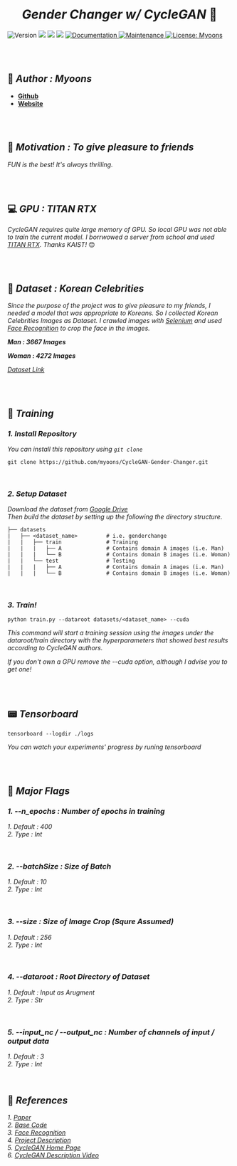 <h1 align="center" font> <b><i>Gender Changer w/ CycleGAN </i></b> 👫</h1>

<p>
  <img alt="Version" src="https://img.shields.io/badge/version-2.1.0-red.svg?cacheSeconds=2592000" />
  <img src="https://img.shields.io/badge/python-%3E%3D3.7.7-orange.svg" />
  <img src="https://img.shields.io/badge/pytorch-%3E%3D1.7.0-yellow.svg" />
  <img src="https://img.shields.io/badge/torchvision-%3E%3D0.8.0-green.svg" />
  <a href="https://ainote.tistory.com/7" target="_blank">
    <img alt="Documentation" src="https://img.shields.io/badge/documentation-Yes-blue.svg" />
  </a>
  </a>
   <a href="https://github.com/myoons/CycleGAN-Gender-Changer/graphs/commit-activity" target="_blank">
    <img alt="Maintenance" src="https://img.shields.io/badge/Maintained%3F-Yes-darkblue.svg" />
  </a>
  <a href="#" target="_blank">
    <img alt="License: Myoons" src="https://img.shields.io/badge/License-Myoons-purple.svg" />
  </a>
</p>

<br/>
<br/>

## 👤 _**Author : Myoons**_
* **[Github](https://github.com/myoons)**
* **[Website](https://ainote.tistory.com/)**

</br>
</br>

## 🌈 _**Motivation : To give pleasure to friends**_
_FUN is the best! It's always thrilling._

</br>
</br>

## 💻 _**GPU : TITAN RTX**_
_CycleGAN requires quite large memory of GPU. So local GPU was not able to train the current model. I borrwowed a server from school and used [TITAN RTX](https://www.nvidia.com/ko-kr/deep-learning-ai/products/titan-rtx/). Thanks KAIST!_ 😊 

</br>
</br>

## 📁 _**Dataset : Korean Celebrities**_
_Since the purpose of the project was to give pleasure to my friends, I needed a model that was appropriate to Koreans. So I collected Korean Celebrities Images as Dataset. I crawled images with [Selenium](https://www.selenium.dev/) and used [Face Recognition](https://github.com/ageitgey/face_recognition) to crop the face in the images._

_**Man : 3667 Images**_

_**Woman : 4272 Images**_
<br/>

_[Dataset Link](https://drive.google.com/drive/folders/1mCUy34p05QY6qLG33nyN0IMBMKsFRZHP?usp=sharing)_

</br>
</br>

## 🔧 _**Training**_
### _**1. Install Repository**_

_You can install this repository using `git clone`_

    git clone https://github.com/myoons/CycleGAN-Gender-Changer.git


<br/>

### _**2. Setup Dataset**_
_Download the dataset from [Google Drive](https://drive.google.com/drive/folders/1mCUy34p05QY6qLG33nyN0IMBMKsFRZHP?usp=sharing)_
<br/>
_Then build the dataset by setting up the following the directory structure._

    ├── datasets
    |   ├── <dataset_name>         # i.e. genderchange
    |   |   ├── train              # Training
    |   |   |   ├── A              # Contains domain A images (i.e. Man)
    |   |   |   └── B              # Contains domain B images (i.e. Woman)
    |   |   └── test               # Testing
    |   |   |   ├── A              # Contains domain A images (i.e. Man)
    |   |   |   └── B              # Contains domain B images (i.e. Woman)

<br/>

### _**3. Train!**_

    python train.py --dataroot datasets/<dataset_name> --cuda

_This command will start a training session using the images under the dataroot/train directory with the hyperparameters that showed best results according to CycleGAN authors._

_If you don't own a GPU remove the --cuda option, although I advise you to get one!_

<br/>
<br/>

##  📟  _**Tensorboard**_
    tensorboard --logdir ./logs

_You can watch your experiments' progress by runing tensorboard_

<br/>
<br/>

## 📁 _**Major Flags**_
### _1. --n_epochs : Number of epochs in training_
_1. Default : 400_
<br/>
_2. Type : Int_

<br/>

### _2. --batchSize : Size of Batch_
_1. Default : 10_
<br/>
_2. Type : Int_

<br/>

### _3. --size : Size of Image Crop (Squre Assumed)_
_1. Default : 256_
<br/>
_2. Type : Int_

<br/>

### _4. --dataroot : Root Directory of Dataset_
_1. Default : Input as Arugment_
<br/>
_2. Type : Str_

<br/>

### _5. --input_nc / --output_nc : Number of channels of input / output data_
_1. Default : 3_
<br/>
_2. Type : Int_

<br/>



## 🔗 _**References**_
_1. [Paper](https://arxiv.org/pdf/1703.10593.pdf)_ <br/>
_2. [Base Code](https://github.com/aitorzip/PyTorch-CycleGAN)_ <br/>
_3. [Face Recognition](https://github.com/ageitgey/face_recognition)_ <br/>
_4. [Project Description](https://ainote.tistory.com/7)_ <br/>
_5. [CycleGAN Home Page](https://junyanz.github.io/CycleGAN/)_ <br/>
_6. [CycleGAN Description Video](https://www.youtube.com/watch?v=Fkq_f3dS9Cqw&t=2401s)_ <br/>

